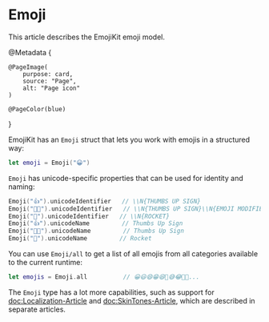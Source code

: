# Emoji

This article describes the EmojiKit emoji model.

@Metadata {
    
    @PageImage(
        purpose: card,
        source: "Page",
        alt: "Page icon"
    )
    
    @PageColor(blue)
}

EmojiKit has an ``Emoji`` struct that lets you work with emojis in a structured way:

```swift
let emoji = Emoji("😀")
```

``Emoji`` has unicode-specific properties that can be used for identity and naming:

```swift
Emoji("👍").unicodeIdentifier   // \\N{THUMBS UP SIGN}
Emoji("👍🏿").unicodeIdentifier   // \\N{THUMBS UP SIGN}\\N{EMOJI MODIFIER FITZPATRICK TYPE-6}
Emoji("🚀").unicodeIdentifier   // \\N{ROCKET}
Emoji("👍").unicodeName         // Thumbs Up Sign
Emoji("👍🏿").unicodeName         // Thumbs Up Sign
Emoji("🚀").unicodeName         // Rocket
```

You can use ``Emoji/all`` to get a list of all emojis from all categories available to the current runtime:

```swift
let emojis = Emoji.all          // 😀😃😄😁😆🥹😅😂🤣🥲...
```

The ``Emoji`` type has a lot more capabilities, such as support for <doc:Localization-Article> and <doc:SkinTones-Article>, which are described in separate articles.
